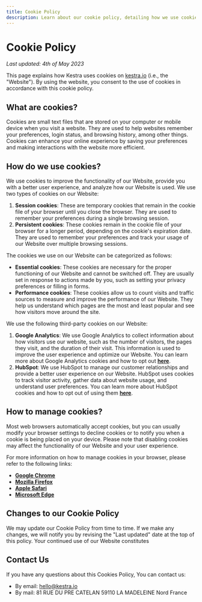 ```yaml
---
title: Cookie Policy
description: Learn about our cookie policy, detailing how we use cookies to enhance your experience, and improve our website's functionality and performance
---
```


# Cookie Policy

*Last updated: 4th of May 2023*

This page explains how Kestra uses cookies on [kestra.io](http://kestra.io) (i.e., the "Website"). By using the website, you consent to the use of cookies in accordance with this cookie policy.

## What are cookies?

Cookies are small text files that are stored on your computer or mobile device when you visit a website. They are used to help websites remember your preferences, login status, and browsing history, among other things. Cookies can enhance your online experience by saving your preferences and making interactions with the website more efficient.

## How do we use cookies?

We use cookies to improve the functionality of our Website, provide you with a better user experience, and analyze how our Website is used. We use two types of cookies on our Website:

1.  **Session cookies**: These are temporary cookies that remain in the cookie file of your browser until you close the browser. They are used to remember your preferences during a single browsing session.
2.  **Persistent cookies**: These cookies remain in the cookie file of your browser for a longer period, depending on the cookie's expiration date. They are used to remember your preferences and track your usage of our Website over multiple browsing sessions.

The cookies we use on our Website can be categorized as follows:

-   **Essential cookies**: These cookies are necessary for the proper functioning of our Website and cannot be switched off. They are usually set in response to actions made by you, such as setting your privacy preferences or filling in forms.
-   **Performance cookies**: These cookies allow us to count visits and traffic sources to measure and improve the performance of our Website. They help us understand which pages are the most and least popular and see how visitors move around the site.

We use the following third-party cookies on our Website:

1.  **Google Analytics**: We use Google Analytics to collect information about how visitors use our website, such as the number of visitors, the pages they visit, and the duration of their visit. This information is used to improve the user experience and optimize our Website. You can learn more about Google Analytics cookies and how to opt out **[here](https://tools.google.com/dlpage/gaoptout)**.
2.  **HubSpot**: We use HubSpot to manage our customer relationships and provide a better user experience on our Website. HubSpot uses cookies to track visitor activity, gather data about website usage, and understand user preferences. You can learn more about HubSpot cookies and how to opt out of using them **[here](https://knowledge.hubspot.com/reports/what-cookies-does-hubspot-set-in-a-visitor-s-browser)**.

## How to manage cookies?

Most web browsers automatically accept cookies, but you can usually modify your browser settings to decline cookies or to notify you when a cookie is being placed on your device. Please note that disabling cookies may affect the functionality of our Website and your user experience.

For more information on how to manage cookies in your browser, please refer to the following links:

-   **[Google Chrome](https://support.google.com/chrome/answer/95647)**
-   **[Mozilla Firefox](https://support.mozilla.org/en-US/kb/enable-and-disable-cookies-website-preferences)**
-   **[Apple Safari](https://support.apple.com/guide/safari/manage-cookies-and-website-data-sfri11471/mac)**
-   **[Microsoft Edge](https://support.microsoft.com/en-us/help/4468242/microsoft-edge-browsing-data-and-privacy)**

## Changes to our Cookie Policy

We may update our Cookie Policy from time to time. If we make any changes, we will notify you by revising the "Last updated" date at the top of this policy. Your continued use of our Website constitutes


## Contact Us
If you have any questions about this Cookies Policy, You can contact us:
- By email: [hello@kestra.io](mailto:hello@kestra.io)
- By mail: 81 RUE DU PRE CATELAN 59110 LA MADELEINE Nord France
